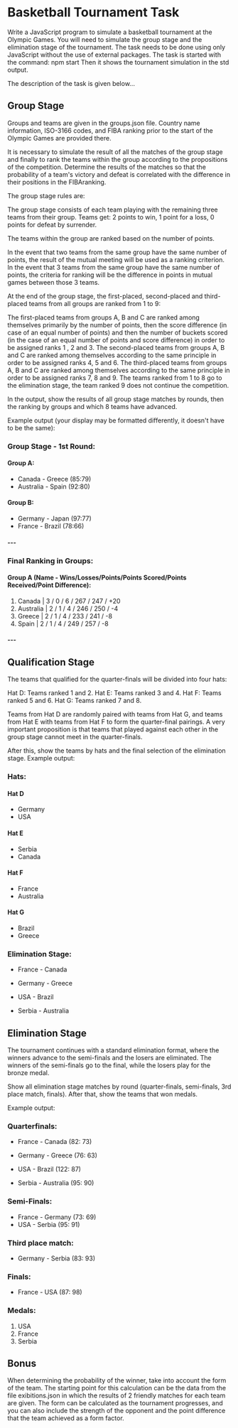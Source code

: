 # Basketball Tournament Task

Write a JavaScript program to simulate a basketball tournament at the Olympic Games. You will need to simulate the group stage and the elimination stage of the tournament.
The task needs to be done using only JavaScript without the use of external packages.
The task is started with the command: npm start
Then it shows the tournament simulation in the std output.

The description of the task is given below...

## Group Stage

Groups and teams are given in the groups.json file. Country name information, ISO-3166 codes, and FIBA ​​ranking prior to the start of the Olympic Games are provided there. 

It is necessary to simulate the result of all the matches of the group stage and finally to rank the teams within the group according to the propositions of the competition. Determine the results of the matches so that the probability of a team's victory and defeat is correlated with the difference in their positions in the FIBA ​​ranking. 

The group stage rules are: 

The group stage consists of each team playing with the remaining three teams from their group. Teams get: 
2 points to win,
1 point for a loss,
0 points for defeat by surrender.

The teams within the group are ranked based on the number of points. 

In the event that two teams from the same group have the same number of points, the result of the mutual meeting will be used as a ranking criterion. 
In the event that 3 teams from the same group have the same number of points, the criteria for ranking will be the difference in points in mutual games between those 3 teams.

At the end of the group stage, the first-placed, second-placed and third-placed teams from all groups are ranked from 1 to 9: 

The first-placed teams from groups A, B and C are ranked among themselves primarily by the number of points, then the score difference (in case of an equal number of points) and then the number of buckets scored (in the case of an equal number of points and score difference) in order to be assigned ranks 1 , 2 and 3. 
The second-placed teams from groups A, B and C are ranked among themselves according to the same principle in order to be assigned ranks 4, 5 and 6. 
The third-placed teams from groups A, B and C are ranked among themselves according to the same principle in order to be assigned ranks 7, 8 and 9. 
The teams ranked from 1 to 8 go to the elimination stage, the team ranked 9 does not continue the competition. 

In the output, show the results of all group stage matches by rounds, then the ranking by groups and which 8 teams have advanced.

Example output (your display may be formatted differently, it doesn't have to be the same):

### Group Stage - 1st Round:

#### Group A:
- Canada - Greece (85:79)
- Australia - Spain (92:80)

#### Group B:
- Germany - Japan (97:77)
- France - Brazil (78:66)

#### ---

### Final Ranking in Groups:

#### Group A (Name - Wins/Losses/Points/Points Scored/Points Received/Point Difference):
1. Canada   | 3 / 0 / 6  / 267 / 247 / +20
2. Australia | 2 / 1 / 4  / 246 / 250 / -4
3. Greece    | 2 / 1 / 4  / 233 / 241 / -8
4. Spain     | 2 / 1 / 4  / 249 / 257 / -8

#### ---

## Qualification Stage

The teams that qualified for the quarter-finals will be divided into four hats:

Hat D: Teams ranked 1 and 2.
Hat E: Teams ranked 3 and 4.
Hat F: Teams ranked 5 and 6.
Hat G: Teams ranked 7 and 8.

Teams from Hat D are randomly paired with teams from Hat G, and teams from Hat E with teams from Hat F to form the quarter-final pairings. 
A very important proposition is that teams that played against each other in the group stage cannot meet in the quarter-finals.

After this, show the teams by hats and the final selection of the elimination stage.
Example output:

### Hats:
#### Hat D
- Germany
- USA

#### Hat E
- Serbia
- Canada

#### Hat F
- France
- Australia

#### Hat G
- Brazil
- Greece

### Elimination Stage:
- France - Canada
- Germany - Greece

- USA - Brazil
- Serbia - Australia

## Elimination Stage

The tournament continues with a standard elimination format, where the winners advance to the semi-finals and the losers are eliminated. 
The winners of the semi-finals go to the final, while the losers play for the bronze medal.

Show all elimination stage matches by round (quarter-finals, semi-finals, 3rd place match, finals). 
After that, show the teams that won medals.

Example output:

### Quarterfinals:
- France - Canada (82: 73)
- Germany - Greece (76: 63)

- USA - Brazil (122: 87)
- Serbia - Australia (95: 90)

### Semi-Finals:
- France - Germany (73: 69)
- USA - Serbia (95: 91)

### Third place match:
- Germany - Serbia (83: 93)

### Finals:
- France - USA (87: 98)

### Medals:
1. USA
2. France
3. Serbia

## Bonus

When determining the probability of the winner, take into account the form of the team. 
The starting point for this calculation can be the data from the file exibitions.json in which the results of 2 friendly matches for each team are given. 
The form can be calculated as the tournament progresses, and you can also include the strength of the opponent and the point difference that the team achieved as a form factor.
